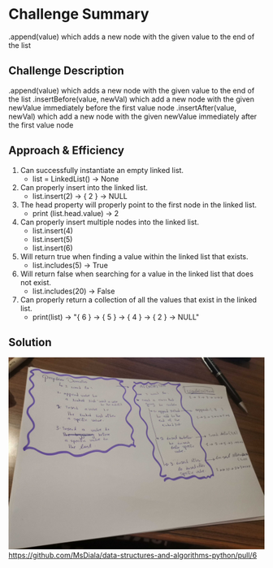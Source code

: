 # Challenge Summary
<!-- Short summary or background information -->

.append(value) which adds a new node with the given value to the end of the list
## Challenge Description
<!-- Description of the challenge -->
.append(value) which adds a new node with the given value to the end of the list
.insertBefore(value, newVal) which add a new node with the given newValue immediately before the first value node
.insertAfter(value, newVal) which add a new node with the given newValue immediately after the first value node

## Approach & Efficiency
<!-- What approach did you take? Why? What is the Big O space/time for this approach? -->
1. Can successfully instantiate an empty linked list.
    * list = LinkedList() -> None
2. Can properly insert into the linked list.
    * list.insert(2) -> { 2 } -> NULL
3. The head property will properly point to the first node in the linked list.
    * print (list.head.value) -> 2
4. Can properly insert multiple nodes into the linked list.
    * list.insert(4)
    * list.insert(5)
    * list.insert(6)
5. Will return true when finding a value within the linked list that exists.
    * list.includes(5) -> True
6. Will return false when searching for a value in the linked list that does not exist.
    * list.includes(20) -> False
7. Can properly return a collection of all the values that exist in the linked list.
    * print(list) -> "{ 6 } -> { 5 } -> { 4 } -> { 2 } -> NULL"


## Solution
<!-- Embedded whiteboard image -->
![Getting Started](IMG_20201207_011706.jpg)
https://github.com/MsDiala/data-structures-and-algorithms-python/pull/6
